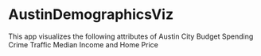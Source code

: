 # AustinDemographicsViz
This app visualizes the following attributes of Austin City 
Budget Spending
Crime 
Traffic 
Median Income and Home Price
